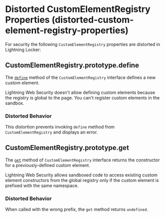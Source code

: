 # Distorted CustomElementRegistry Properties (distorted-custom-element-registry-properties)

For security the following `CustomElementRegistry` properties are distorted in Lightning Locker:

<!-- START generated embed: @locker/distortion/src/CustomElementRegistry/docs/define-value.md -->
## CustomElementRegistry.prototype.define

The [`define`](https://developer.mozilla.org/en-US/docs/Web/API/CustomElementRegistry/define) method of the `CustomElementRegistry` interface defines a new custom element. 

Lightning Web Security doesn't allow defining custom elements because the registry is global to the page. You can't register custom elements in the sandbox. 
### Distorted Behavior

This distortion prevents invoking `define` method from `CustomElementRegistry` and displays an error.
<!-- END generated embed, please keep comment -->

<!-- START generated embed: @locker/distortion/src/CustomElementRegistry/docs/get-value.md -->
## CustomElementRegistry.prototype.get

The [`get`](https://developer.mozilla.org/en-US/docs/Web/API/CustomElementRegistry/get) method of `CustomElementRegistry` interface returns the constructor for a previously-defined custom element. 

Lightning Web Security allows sandboxed code to access existing custom element constructors from the global registry only if the custom element is prefixed with the same namespace. 

### Distorted Behavior

When called with the wrong prefix, the `get` method returns `undefined`.
<!-- END generated embed, please keep comment -->
